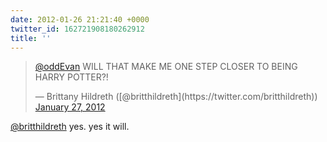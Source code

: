 ```yaml
---
date: 2012-01-26 21:21:40 +0000
twitter_id: 162721908180262912
title: ''
---
```


<blockquote class="twitter-tweet"><p lang="en" dir="ltr"><a href="https://twitter.com/oddEvan?ref_src=twsrc%5Etfw">@oddEvan</a> WILL THAT MAKE ME ONE STEP CLOSER TO BEING HARRY POTTER?!</p>&mdash; Brittany Hildreth ([@britthildreth](https://twitter.com/britthildreth)) <a href="https://twitter.com/britthildreth/status/162721488267509760?ref_src=twsrc%5Etfw">January 27, 2012</a></blockquote>
<script async src="https://platform.twitter.com/widgets.js" charset="utf-8"></script>

[@britthildreth](https://twitter.com/britthildreth) yes. yes it will.

